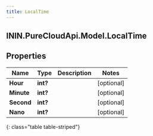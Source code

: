 ```yaml
---
title: LocalTime
---
```

## ININ.PureCloudApi.Model.LocalTime

## Properties

|Name | Type | Description | Notes|
|------------ | ------------- | ------------- | -------------|
| **Hour** | **int?** |  | [optional] |
| **Minute** | **int?** |  | [optional] |
| **Second** | **int?** |  | [optional] |
| **Nano** | **int?** |  | [optional] |
{: class="table table-striped"}


